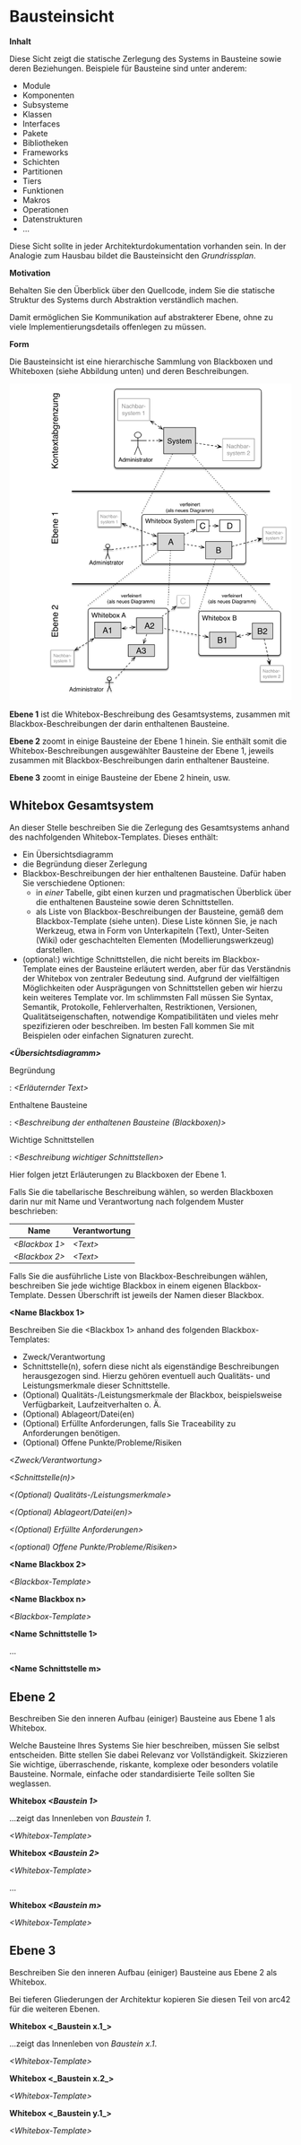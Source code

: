 # Bausteinsicht

**Inhalt**

Diese Sicht zeigt die statische Zerlegung des Systems in Bausteine sowie
deren Beziehungen. Beispiele für Bausteine sind unter anderem:

- Module
- Komponenten
- Subsysteme
- Klassen
- Interfaces
- Pakete
- Bibliotheken
- Frameworks
- Schichten
- Partitionen
- Tiers
- Funktionen
- Makros
- Operationen
- Datenstrukturen
- ...

Diese Sicht sollte in jeder Architekturdokumentation vorhanden sein. In
der Analogie zum Hausbau bildet die Bausteinsicht den *Grundrissplan*.

**Motivation**

Behalten Sie den Überblick über den Quellcode, indem Sie die statische
Struktur des Systems durch Abstraktion verständlich machen.

Damit ermöglichen Sie Kommunikation auf abstrakterer Ebene, ohne zu
viele Implementierungsdetails offenlegen zu müssen.

**Form**

Die Bausteinsicht ist eine hierarchische Sammlung von Blackboxen und
Whiteboxen (siehe Abbildung unten) und deren Beschreibungen.

![Baustein Sichten](../images/05_building_blocks-DE.png)

**Ebene 1** ist die Whitebox-Beschreibung des Gesamtsystems, zusammen
mit Blackbox-Beschreibungen der darin enthaltenen Bausteine.

**Ebene 2** zoomt in einige Bausteine der Ebene 1 hinein. Sie enthält
somit die Whitebox-Beschreibungen ausgewählter Bausteine der Ebene 1,
jeweils zusammen mit Blackbox-Beschreibungen darin enthaltener
Bausteine.

**Ebene 3** zoomt in einige Bausteine der Ebene 2 hinein, usw.

## Whitebox Gesamtsystem

An dieser Stelle beschreiben Sie die Zerlegung des Gesamtsystems anhand
des nachfolgenden Whitebox-Templates. Dieses enthält:

- Ein Übersichtsdiagramm
- die Begründung dieser Zerlegung
- Blackbox-Beschreibungen der hier enthaltenen Bausteine. Dafür haben
    Sie verschiedene Optionen:
    - in *einer* Tabelle, gibt einen kurzen und pragmatischen
        Überblick über die enthaltenen Bausteine sowie deren
        Schnittstellen.
    - als Liste von Blackbox-Beschreibungen der Bausteine, gemäß dem
        Blackbox-Template (siehe unten). Diese Liste können Sie, je nach
        Werkzeug, etwa in Form von Unterkapiteln (Text), Unter-Seiten
        (Wiki) oder geschachtelten Elementen (Modellierungswerkzeug)
        darstellen.
- (optional:) wichtige Schnittstellen, die nicht bereits im
    Blackbox-Template eines der Bausteine erläutert werden, aber für das
    Verständnis der Whitebox von zentraler Bedeutung sind. Aufgrund der
    vielfältigen Möglichkeiten oder Ausprägungen von Schnittstellen
    geben wir hierzu kein weiteres Template vor. Im schlimmsten Fall
    müssen Sie Syntax, Semantik, Protokolle, Fehlerverhalten,
    Restriktionen, Versionen, Qualitätseigenschaften, notwendige
    Kompatibilitäten und vieles mehr spezifizieren oder beschreiben. Im
    besten Fall kommen Sie mit Beispielen oder einfachen Signaturen
    zurecht.

***\<Übersichtsdiagramm\>***

Begründung

:   *\<Erläuternder Text\>*

Enthaltene Bausteine

:   *\<Beschreibung der enthaltenen Bausteine (Blackboxen)\>*

Wichtige Schnittstellen

:   *\<Beschreibung wichtiger Schnittstellen\>*

Hier folgen jetzt Erläuterungen zu Blackboxen der Ebene 1.

Falls Sie die tabellarische Beschreibung wählen, so werden Blackboxen
darin nur mit Name und Verantwortung nach folgendem Muster beschrieben:

| Name             | Verantwortung |
| ---------------- | ------------- |
| *\<Blackbox 1\>* | *\<Text\>*    |
| *\<Blackbox 2\>* | *\<Text\>*    |

Falls Sie die ausführliche Liste von Blackbox-Beschreibungen wählen,
beschreiben Sie jede wichtige Blackbox in einem eigenen
Blackbox-Template. Dessen Überschrift ist jeweils der Namen dieser
Blackbox.

**\<Name Blackbox 1\>**

Beschreiben Sie die \<Blackbox 1\> anhand des folgenden
Blackbox-Templates:

- Zweck/Verantwortung
- Schnittstelle(n), sofern diese nicht als eigenständige
    Beschreibungen herausgezogen sind. Hierzu gehören eventuell auch
    Qualitäts- und Leistungsmerkmale dieser Schnittstelle.
- (Optional) Qualitäts-/Leistungsmerkmale der Blackbox, beispielsweise
    Verfügbarkeit, Laufzeitverhalten o. Ä.
- (Optional) Ablageort/Datei(en)
- (Optional) Erfüllte Anforderungen, falls Sie Traceability zu
    Anforderungen benötigen.
- (Optional) Offene Punkte/Probleme/Risiken

*\<Zweck/Verantwortung\>*

*\<Schnittstelle(n)\>*

*\<(Optional) Qualitäts-/Leistungsmerkmale\>*

*\<(Optional) Ablageort/Datei(en)\>*

*\<(Optional) Erfüllte Anforderungen\>*

*\<(optional) Offene Punkte/Probleme/Risiken\>*

**\<Name Blackbox 2\>**

*\<Blackbox-Template\>*

**\<Name Blackbox n\>**

*\<Blackbox-Template\>*

**\<Name Schnittstelle 1\>**

...

**\<Name Schnittstelle m\>**

## Ebene 2

Beschreiben Sie den inneren Aufbau (einiger) Bausteine aus Ebene 1 als
Whitebox.

Welche Bausteine Ihres Systems Sie hier beschreiben, müssen Sie selbst
entscheiden. Bitte stellen Sie dabei Relevanz vor Vollständigkeit.
Skizzieren Sie wichtige, überraschende, riskante, komplexe oder
besonders volatile Bausteine. Normale, einfache oder standardisierte
Teile sollten Sie weglassen.

**Whitebox *\<Baustein 1\>***

...zeigt das Innenleben von *Baustein 1*.

*\<Whitebox-Template\>*

**Whitebox *\<Baustein 2\>***

*\<Whitebox-Template\>*

...

**Whitebox *\<Baustein m\>***

*\<Whitebox-Template\>*

## Ebene 3

Beschreiben Sie den inneren Aufbau (einiger) Bausteine aus Ebene 2 als
Whitebox.

Bei tieferen Gliederungen der Architektur kopieren Sie diesen Teil von
arc42 für die weiteren Ebenen.

**Whitebox \<\_Baustein x.1\_\>**

...zeigt das Innenleben von *Baustein x.1*.

*\<Whitebox-Template\>*

**Whitebox \<\_Baustein x.2\_\>**

*\<Whitebox-Template\>*

**Whitebox \<\_Baustein y.1\_\>**

*\<Whitebox-Template\>*
